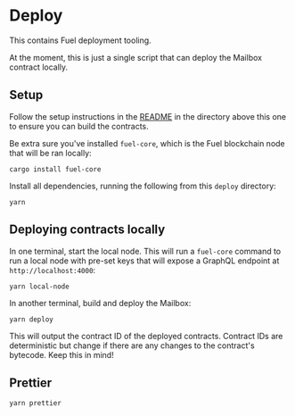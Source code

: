 # Deploy

This contains Fuel deployment tooling.

At the moment, this is just a single script that can deploy the Mailbox contract locally.

## Setup

Follow the setup instructions in the [README](../README.md) in the directory above this one to ensure you can build the contracts.

Be extra sure you've installed `fuel-core`, which is the Fuel blockchain node that will be ran locally:

```
cargo install fuel-core
```

Install all dependencies, running the following from this `deploy` directory:
```
yarn
```

## Deploying contracts locally

In one terminal, start the local node. This will run a `fuel-core` command to run a local node with pre-set keys that will expose a GraphQL endpoint at `http://localhost:4000`:

```
yarn local-node
```

In another terminal, build and deploy the Mailbox:

```
yarn deploy
```

This will output the contract ID of the deployed contracts. Contract IDs are deterministic but change if there are any changes to the contract's bytecode. Keep this in mind!

## Prettier

```
yarn prettier
```

